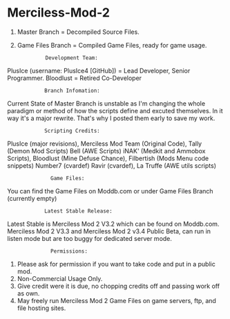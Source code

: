 # Merciless-Mod-2
1. Master Branch = Decompiled Source Files.
2. Game Files Branch = Compiled Game Files, ready for game usage.
                
                Development Team:
PlusIce (username: PlusIce4 [GitHub]) = Lead Developer, Senior Programmer.
Bloodlust = Retired Co-Developer
                
                Branch Infomation:
Current State of Master Branch is unstable as I'm changing the whole paradigm or method of how the scripts define and excuted themselves. In it way it's a major rewrite. That's why I posted them early to save my work.

                Scripting Credits:
PlusIce (major revisions), Merciless Mod Team (Original Code), Tally (Demon Mod Scripts) Bell (AWE Scripts)
iNAK' (Medkit and Ammobox Scripts), Bloodlust (Mine Defuse Chance), Filbertish (Mods Menu code snippets)
Number7 (cvardef) Ravir (cvardef), La Truffe (AWE utils scripts)

                  Game Files:
You can find the Game Files on Moddb.com or under Game Files Branch (currently empty)

                Latest Stable Release:
Latest Stable is Merciless Mod 2 V3.2 which can be found on Moddb.com.
Merciless Mod 2 V3.3 and Merciless Mod 2 v3.4 Public Beta, can run in listen mode but are too buggy for dedicated server mode.

                  Permissions:
 1. Please ask for permission if you want to take code and put in a public mod.
 2. Non-Commercial Usage Only.
 3. Give credit were it is due, no chopping credits off and passing work off as own.
 4. May freely run Merciless Mod 2 Game Files on game servers, ftp, and file hosting sites.
